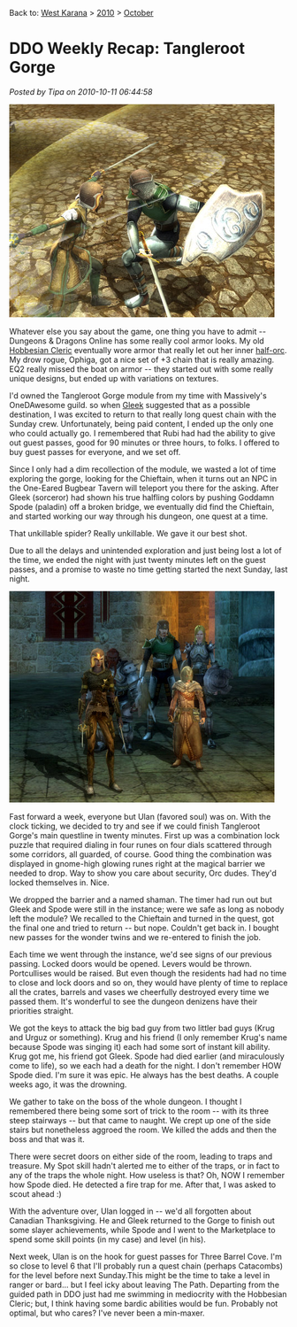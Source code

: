 Back to: [West Karana](/posts/westkarana.md) > [2010](/posts/2010/westkarana.md) > [October](./westkarana.md)
# DDO Weekly Recap: Tangleroot Gorge

*Posted by Tipa on 2010-10-11 06:44:58*

![](../../../uploads/2010/10/dndclient-2010-10-11-00-07-07-80.jpg "Dancing in the Marketplace")

Whatever else you say about the game, one thing you have to admit -- Dungeons & Dragons Online has some really cool armor looks. My old [Hobbesian Cleric](../../../index.php/2010/01/08/dungeons-dragons-online-a-hobbesian-cleric/) eventually wore armor that really let out her inner [half-orc](http://www.massively.com/2010/09/03/ddo-update-7-bringing-half-elves-half-orcs-and-more/). My drow rogue, Ophiga, got a nice set of +3 chain that is really amazing. EQ2 really missed the boat on armor -- they started out with some really unique designs, but ended up with variations on textures.

I'd owned the Tangleroot Gorge module from my time with Massively's OneDAwesome guild. so when [Gleek](http://thefriendlynecromancer.blogspot.com/) suggested that as a possible destination, I was excited to return to that really long quest chain with the Sunday crew. Unfortunately, being paid content, I ended up the only one who could actually go. I remembered that Rubi had had the ability to give out guest passes, good for 90 minutes or three hours, to folks. I offered to buy guest passes for everyone, and we set off.

Since I only had a dim recollection of the module, we wasted a lot of time exploring the gorge, looking for the Chieftain, when it turns out an NPC in the One-Eared Bugbear Tavern will teleport you there for the asking. After Gleek (sorceror) had shown his true halfling colors by pushing Goddamn Spode (paladin) off a broken bridge, we eventually did find the Chieftain, and started working our way through his dungeon, one quest at a time.

That unkillable spider? Really unkillable. We gave it our best shot.

Due to all the delays and unintended exploration and just being lost a lot of the time, we ended the night with just twenty minutes left on the guest passes, and a promise to waste no time getting started the next Sunday, last night.

![](../../../uploads/2010/10/dndclient-2010-10-10-22-43-46-73.jpg "Ophiga, Goddamn Spode, Gleek and hirelings")

Fast forward a week, everyone but Ulan (favored soul) was on. With the clock ticking, we decided to try and see if we could finish Tangleroot Gorge's main questline in twenty minutes. First up was a combination lock puzzle that required dialing in four runes on four dials scattered through some corridors, all guarded, of course. Good thing the combination was displayed in gnome-high glowing runes right at the magical barrier we needed to drop. Way to show you care about security, Orc dudes. They'd locked themselves in. Nice.

We dropped the barrier and a named shaman. The timer had run out but Gleek and Spode were still in the instance; were we safe as long as nobody left the module? We recalled to the Chieftain and turned in the quest, got the final one and tried to return -- but nope. Couldn't get back in. I bought new passes for the wonder twins and we re-entered to finish the job.

Each time we went through the instance, we'd see signs of our previous passing. Locked doors would be opened. Levers would be thrown. Portcullises would be raised. But even though the residents had had no time to close and lock doors and so on, they would have plenty of time to replace all the crates, barrels and vases we cheerfully destroyed every time we passed them. It's wonderful to see the dungeon denizens have their priorities straight.

We got the keys to attack the big bad guy from two littler bad guys (Krug and Urguz or something). Krug and his friend (I only remember Krug's name because Spode was singing it) each had some sort of instant kill ability. Krug got me, his friend got Gleek. Spode had died earlier (and miraculously come to life), so we each had a death for the night. I don't remember HOW Spode died. I'm sure it was epic. He always has the best deaths. A couple weeks ago, it was the drowning.

We gather to take on the boss of the whole dungeon. I thought I remembered there being some sort of trick to the room -- with its three steep stairways -- but that came to naught. We crept up one of the side stairs but nonetheless aggroed the room. We killed the adds and then the boss and that was it.

There were secret doors on either side of the room, leading to traps and treasure. My Spot skill hadn't alerted me to either of the traps, or in fact to any of the traps the whole night. How useless is that? Oh, NOW I remember how Spode died. He detected a fire trap for me. After that, I was asked to scout ahead :)

With the adventure over, Ulan logged in -- we'd all forgotten about Canadian Thanksgiving. He and Gleek returned to the Gorge to finish out some slayer achievements, while Spode and I went to the Marketplace to spend some skill points (in my case) and level (in his).

Next week, Ulan is on the hook for guest passes for Three Barrel Cove. I'm so close to level 6 that I'll probably run a quest chain (perhaps Catacombs) for the level before next Sunday.This might be the time to take a level in ranger or bard... but I feel icky about leaving The Path. Departing from the guided path in DDO just had me swimming in mediocrity with the Hobbesian Cleric; but, I think having some bardic abilities would be fun. Probably not optimal, but who cares? I've never been a min-maxer.



